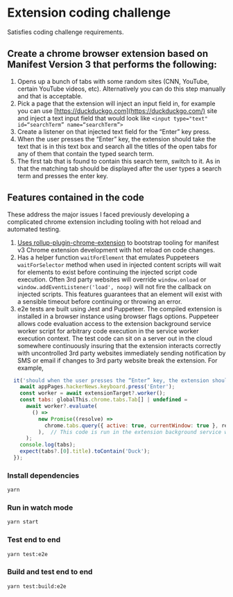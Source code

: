 # Extension coding challenge

Satisfies coding challenge requirements.

## Create a chrome browser extension based on Manifest Version 3 that performs the following:

1. Opens up a bunch of tabs with some random sites (CNN, YouTube, certain YouTube videos, etc). Alternatively you can do this step manually and that is acceptable.
2. Pick a page that the extension will inject an input field in, for example you can use [https://duckduckgo.com](https://duckduckgo.com/) site and inject a text input field that would look like `<input type="text" id=“searchTerm” name=“searchTerm”>`
3. Create a listener on that injected text field for the “Enter” key press.
4. When the user presses the “Enter” key, the extension should take the text that is in this text box and search all the titles of the open tabs for any of them that contain the typed search term.
5. The first tab that is found to contain this search term, switch to it. As in that the matching tab should be displayed after the user types a search term and presses the enter key.

## Features contained in the code

These address the major issues I faced previously developing a complicated chrome extension including tooling with hot reload and automated testing.

1. [Uses rollup-plugin-chrome-extension](https://github.com/extend-chrome/rollup-plugin-chrome-extension) to bootstrap tooling for manifest v3 Chrome extension development with hot reload on code changes.
2. Has a helper function `waitForElement` that emulates Puppeteers `waitForSelector` method when used in injected content scripts will wait for elements to exist before continuing the injected script code execution. Often 3rd party websites will override `window.onload` or `window.addEventListener('load', noop)` will not fire the callback on injected scripts. This features guarantees that an element will exist with a sensible timeout before continuing or throwing an error.
3. e2e tests are built using Jest and Puppeteer. The compiled extension is installed in a browser instance using browser flags options. Puppeteer allows code evaluation access to the extension background service worker script for arbitrary code execution in the service worker execution context. The test code can sit on a server out in the cloud somewhere continuously insuring that the extension interacts correctly with uncontrolled 3rd party websites immediately sending notification by SMS or email if changes to 3rd party website break the extension. For example,

  ```javascript
    it('should when the user presses the “Enter” key, the extension should take the text that is in this text box and search all the titles of the open tabs for any of them that contain the typed search term.', async () => {
      await appPages.hackerNews.keyboard.press('Enter');
      const worker = await extensionTarget?.worker();
      const tabs: globalThis.chrome.tabs.Tab[] | undefined =
        await worker?.evaluate(
          () =>
            new Promise((resolve) =>
              chrome.tabs.query({ active: true, currentWindow: true }, resolve),
            ),  // This code is run in the extension background service worker execution context where `chrome` is the `globalThis` 🔥🔥🔥
        );
      console.log(tabs);
      expect(tabs?.[0].title).toContain('Duck');
    });
  ```

### Install dependencies

```sh
yarn
```

### Run in watch mode

```sh
yarn start
```

### Test end to end

```sh
yarn test:e2e
```

### Build and test end to end

```sh
yarn test:build:e2e
```
